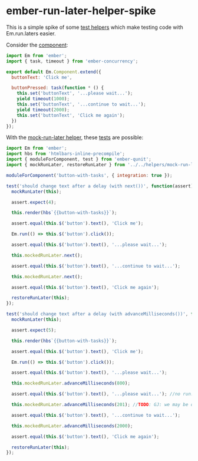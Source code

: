 # ember-run-later-helper-spike

This is a simple spike of some [test helpers](https://github.com/GavinJoyce/ember-run-later-helper-spike/blob/master/tests/helpers/mock-run-later.js) which make testing code with Em.run.laters easier.

Consider the [component](https://github.com/GavinJoyce/ember-run-later-helper-spike/blob/master/app/components/button-with-tasks.js):

```js
import Em from 'ember';
import { task, timeout } from 'ember-concurrency';

export default Em.Component.extend({
  buttonText: 'Click me',

  buttonPressed: task(function * () {
    this.set('buttonText', '...please wait...');
    yield timeout(1000);
    this.set('buttonText', '...continue to wait...');
    yield timeout(2000);
    this.set('buttonText', 'Click me again');
  })
});
```

With the [mock-run-later helper](https://github.com/GavinJoyce/ember-run-later-helper-spike/blob/master/tests/helpers/mock-run-later.js), these [tests](https://github.com/GavinJoyce/ember-run-later-helper-spike/blob/master/tests/integration/components/button-with-tasks-test.js) are possible:

```js
import Em from 'ember';
import hbs from 'htmlbars-inline-precompile';
import { moduleForComponent, test } from 'ember-qunit';
import { mockRunLater, restoreRunLater } from '../../helpers/mock-run-later';

moduleForComponent('button-with-tasks', { integration: true });

test('should change text after a delay (with next())', function(assert) {
  mockRunLater(this);

  assert.expect(4);

  this.render(hbs`{{button-with-tasks}}`);

  assert.equal(this.$('button').text(), 'Click me');

  Em.run(() => this.$('button').click());

  assert.equal(this.$('button').text(), '...please wait...');

  this.mockedRunLater.next();

  assert.equal(this.$('button').text(), '...continue to wait...');

  this.mockedRunLater.next();

  assert.equal(this.$('button').text(), 'Click me again');

  restoreRunLater(this);
});

test('should change text after a delay (with advanceMilliseconds())', function(assert) {
  mockRunLater(this);

  assert.expect(5);

  this.render(hbs`{{button-with-tasks}}`);

  assert.equal(this.$('button').text(), 'Click me');

  Em.run(() => this.$('button').click());

  assert.equal(this.$('button').text(), '...please wait...');

  this.mockedRunLater.advanceMilliseconds(800);

  assert.equal(this.$('button').text(), '...please wait...'); //no run.later is executed

  this.mockedRunLater.advanceMilliseconds(201); //TODO: GJ: we may be off by one here

  assert.equal(this.$('button').text(), '...continue to wait...');

  this.mockedRunLater.advanceMilliseconds(2000);

  assert.equal(this.$('button').text(), 'Click me again');

  restoreRunLater(this);
});
```
